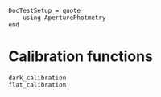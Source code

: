 ```@meta
DocTestSetup = quote
    using AperturePhotmetry
end
```

# Calibration functions

```@docs
dark_calibration
flat_calibration
```
